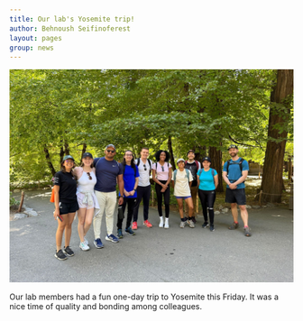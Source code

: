```yaml
---
title: Our lab's Yosemite trip! 
author: Behnoush Seifinoferest 
layout: pages
group: news
---
```

<span class="image fit"><img src="/images/2023-07-28-Yosemite_trip.jpg" alt="" class="img-responsive"></span>


Our lab members had a fun one-day trip to Yosemite this Friday. It was a nice time of quality and bonding among colleagues.